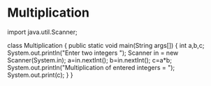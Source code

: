# Multiplication

import java.util.Scanner;
 
class Multiplication
{
   public static void main(String args[])
   {
      int a,b,c;
      System.out.println("Enter two integers ");
      Scanner in = new Scanner(System.in);
      a=in.nextInt();
      b=in.nextInt();
      c=a*b;
      System.out.println("Multiplication of entered integers = ");
      System.out.print(c);
   }
}
